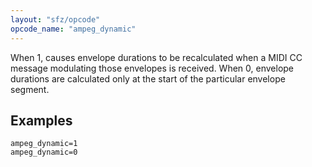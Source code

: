 ```yaml
---
layout: "sfz/opcode"
opcode_name: "ampeg_dynamic"
---
```

When 1, causes envelope durations to be recalculated when a MIDI CC message
modulating those envelopes is received. When 0, envelope durations are
calculated only at the start of the particular envelope segment.

## Examples

```
ampeg_dynamic=1
ampeg_dynamic=0
```
